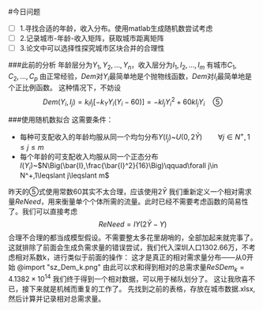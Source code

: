 #今日问题
- [ ] 1.寻找合适的年龄，收入分布。使用matlab生成随机数尝试考虑
- [ ] 2.记录城市-年龄-收入矩阵，获取城市距离矩阵
- [ ] 3.论文中可以选择性探究城市区块合并的合理性

###此前的分析
年龄层分为$Y_1,Y_2,…,Y_n$，收入层分为$I_1,I_2,…,I_m$
有城市$C_1,C_2,…,C_p$
由正常经验，$Dem$对$Y_i$最简单地是个抛物线函数，$Dem$对$I_i$最简单地是个正比例函数。
这种情况下，不妨设
$$Dem(Y_i,I_j)=k_II_j[-k_YY_i(Y_i-60)]=-kI_jY_i^2+60kI_jY_i\quad⑤$$


###使用随机数拟合
这需要条件：
* 每种可支配收入的年龄均服从同一个均匀分布$Y(I_j)$~$U(0,2\bar{Y})\qquad\forall j\in N^+,1\leqslant j\leqslant m$
* 每个年龄的可支配收入均服从同一个正态分布$I(Y_i)$~$N\Big(\bar{I},\frac{\bar{I}^2}{16}\Big)\qquad\forall j\in N^+,1\leqslant j\leqslant m$

昨天的$⑤$式使用常数60其实不太合理，应该使用$2\bar{Y}$
我们重新定义一个相对需求量$ReNeed$，用来衡量单个个体所需的流量。此时已经不需要考虑函数的简易性了。我们可以直接考虑
$$ReNeed=IY(2\bar{Y}-Y)$$
合理不合理的都当成模型假设。不需要整太多花里胡哨的，全部加起来就完事了。
这就排除了前面会生成负需求量的错误尝试，我们代入深圳人口1302.66万，不考虑相对系数k，进行类似于前面的操作：
这才是真正的相对需求量分布——从0开始
@import "sz_Dem_k.png"
由此可以求和得到相对的总需求量$ReSDem_k=4.1382×10^{14}$
我们终于得到一个相对数据，可以用于梯队划分了。
这让我欣喜不已，接下来就是机械而重复的工作了。
先找到之前的表格，存放在城市数据.xlsx,然后计算并记录相对总需求量。


